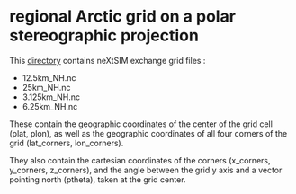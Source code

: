 # regional Arctic grid on a polar stereographic projection

This [directory](https://ige-meom-opendap.univ-grenoble-alpes.fr/thredds/catalog/meomopendap/extract/SASIP/grids/NH_PS/catalog.html) contains neXtSIM exchange grid files :

   - 12.5km_NH.nc
   - 25km_NH.nc
   - 3.125km_NH.nc
   - 6.25km_NH.nc
   
These contain the geographic coordinates of the center of the grid cell (plat, plon), as well as the geographic coordinates of all four corners of the grid (lat_corners, lon_corners). 

They also contain the cartesian coordinates of the corners (x_corners, y_corners, z_corners), and the angle between the grid y axis and a vector pointing north (ptheta), taken at the grid center.


